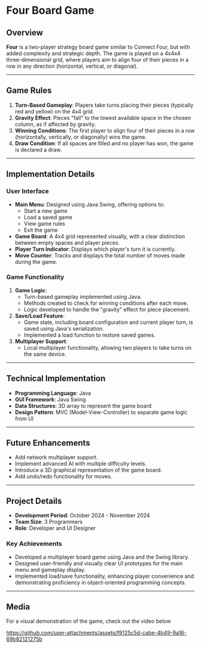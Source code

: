 # Four Board Game

## Overview
**Four** is a two-player strategy board game similar to Connect Four, but with added complexity and strategic depth. The game is played on a 4x4x4 three-dimensional grid, where players aim to align four of their pieces in a row in any direction (horizontal, vertical, or diagonal).

---

## Game Rules
1. **Turn-Based Gameplay**: Players take turns placing their pieces (typically red and yellow) on the 4x4 grid.
2. **Gravity Effect**: Pieces "fall" to the lowest available space in the chosen column, as if affected by gravity.
3. **Winning Conditions**: The first player to align four of their pieces in a row (horizontally, vertically, or diagonally) wins the game.
4. **Draw Condition**: If all spaces are filled and no player has won, the game is declared a draw.

---

## Implementation Details

### User Interface
- **Main Menu**: Designed using Java Swing, offering options to:
  - Start a new game
  - Load a saved game
  - View game rules
  - Exit the game
- **Game Board**: A 4x4 grid represented visually, with a clear distinction between empty spaces and player pieces.
- **Player Turn Indicator**: Displays which player's turn it is currently.
- **Move Counter**: Tracks and displays the total number of moves made during the game.

### Game Functionality
1. **Game Logic**:
   - Turn-based gameplay implemented using Java.
   - Methods created to check for winning conditions after each move.
   - Logic developed to handle the "gravity" effect for piece placement.
2. **Save/Load Feature**:
   - Game state, including board configuration and current player turn, is saved using Java's serialization.
   - Implemented a load function to restore saved games.
3. **Multiplayer Support**:
   - Local multiplayer functionality, allowing two players to take turns on the same device.

---

## Technical Implementation
- **Programming Language**: Java
- **GUI Framework**: Java Swing
- **Data Structures**: 3D array to represent the game board
- **Design Pattern**: MVC (Model-View-Controller) to separate game logic from UI

---

## Future Enhancements
- Add network multiplayer support.
- Implement advanced AI with multiple difficulty levels.
- Introduce a 3D graphical representation of the game board.
- Add undo/redo functionality for moves.

---

## Project Details
- **Development Period**: October 2024 - November 2024
- **Team Size**: 3 Programmers
- **Role**: Developer and UI Designer

### Key Achievements
- Developed a multiplayer board game using Java and the Swing library.
- Designed user-friendly and visually clear UI prototypes for the main menu and gameplay display.
- Implemented load/save functionality, enhancing player convenience and demonstrating proficiency in object-oriented programming concepts.

---

## Media
For a visual demonstration of the game, check out the video below 

https://github.com/user-attachments/assets/f9125c5d-cabe-4b49-9a16-69b82121275b

